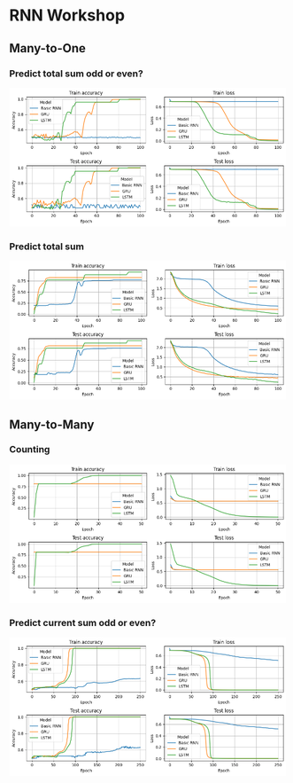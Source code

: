# RNN Workshop

## Many-to-One

### Predict total sum odd or even?

<img src="./EvenOddTotalSeq/Plots/AccuracyLoss.png" width="500" height="250">

### Predict total sum

<img src="./SumPrediction/Plots/AccuracyLoss.png" width="500" height="250">

## Many-to-Many 

### Counting

<img src="./Counting/Plots/AccuracyLoss.png" width="500" height="250">

### Predict current sum odd or even?

<img src="./EvenOddCurrent/Plots/AccuracyLoss.png" width="500" height="250">

